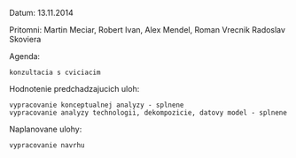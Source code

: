 Datum: 13.11.2014

Pritomni: Martin Meciar, Robert Ivan, Alex Mendel, Roman Vrecnik  Radoslav Skoviera

Agenda:

    konzultacia s cviciacim

Hodnotenie predchadzajucich uloh:

    vypracovanie konceptualnej analyzy - splnene
    vypracovanie analyzy technologii, dekompozicie, datovy model - splnene

Naplanovane ulohy:

    vypracovanie navrhu
